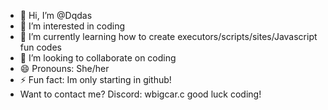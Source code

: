 - 👋 Hi, I’m @Dqdas
- 👀 I’m interested in coding
- 🌱 I’m currently learning how to create executors/scripts/sites/Javascript fun codes
- 💞️ I’m looking to collaborate on coding
- 😄 Pronouns: She/her
- ⚡ Fun fact: Im only starting in github!
- Want to contact me? Discord: wbigcar.c
  good luck coding!

<!---
Dqdas/Dqdas is a ✨ special ✨ repository because its `README.md` (this file) appears on your GitHub profile.
You can click the Preview link to take a look at your changes.
--->
